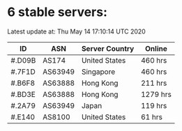 # 6 stable servers:

Latest update at: Thu May 14 17:10:14 UTC 2020

| ID | ASN | Server Country | Online |
| -- | --- | -------------- | ------ |
| #.D09B | AS174 | United States | 460 hrs |
| #.7F1D | AS63949 | Singapore | 460 hrs |
| #.B6F8 | AS63888 | Hong Kong | 211 hrs |
| #.BD3E | AS63888 | Hong Kong | 1279 hrs |
| #.2A79 | AS63949 | Japan | 119 hrs |
| #.E140 | AS8100 | United States | 61 hrs |

